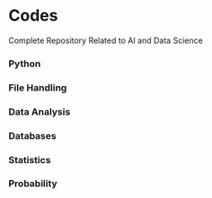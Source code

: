# Codes

Complete Repository Related to AI and Data Science

### Python

### File Handling

### Data Analysis

### Databases

### Statistics

### Probability
